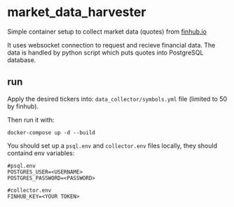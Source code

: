 # market_data_harvester

Simple container setup to collect market data (quotes) from [finhub.io](https://finnhub.io/)

It uses websocket connection to request and recieve financial data.
The data is handled by python script which puts quotes into PostgreSQL database.

## run

Apply the desired tickers into: `data_collector/symbols.yml` file (limited to 50 by finhub).

Then run it with:

```
docker-compose up -d --build
```

You should set up a `psql.env` and `collector.env` files locally, they should containd env variables:

```
#psql.env
POSTGRES_USER=<USERNAME>
POSTGRES_PASSWORD=<PASSWORD>

#collector.env
FINHUB_KEY=<YOUR TOKEN>
```
